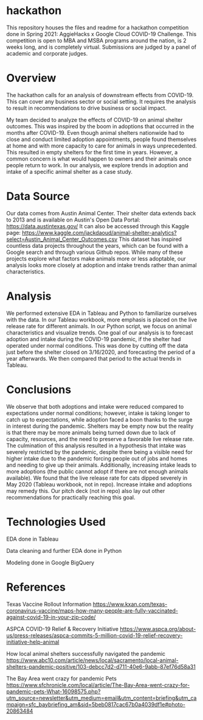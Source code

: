 # hackathon
This repository houses the files and readme for a hackathon competition done in Spring 2021: AggieHacks x Google Cloud COVID-19 Challenge. This competition is open to MBA and MSBA programs around the nation, is 2 weeks long, and is completely virtual. Submissions are judged by a panel of academic and corporate judges.

# Overview
The hackathon calls for an analysis of downstream effects from COVID-19. This can cover any business sector or social setting. It requires the analysis to result in recommendations to drive business or social impact.

My team decided to analyze the effects of COVID-19 on animal shelter outcomes. This was inspired by the boom in adoptions that occurred in the months after COVID-19. Even though animal shelters nationwide had to close and conduct limited adoption appointments, people found themselves at home and with more capacity to care for animals in ways unprecedented. This resulted in empty shelters for the first time in years. However, a common concern is what would happen to owners and their animals once people return to work. In our analysis, we explore trends in adoption and intake of a specific animal shelter as a case study.

# Data Source
Our data comes from Austin Animal Center. Their shelter data extends back to 2013 and is available on Austin's Open Data Portal: https://data.austintexas.gov/
It can also be accessed through this Kaggle page: https://www.kaggle.com/jackdaoud/animal-shelter-analytics?select=Austin_Animal_Center_Outcomes.csv
This dataset has inspired countless data projects throughout the years, which can be found with a Google search and through various Github repos. While many of these projects explore what factors make animals more or less adoptable, our analysis looks more closely at adoption and intake trends rather than animal characteristics.

# Analysis
We performed extensive EDA in Tableau and Python to familiarize ourselves with the data. In our Tableau workbook, more emphasis is placed on the live release rate for different animals. In our Python script, we focus on animal characteristics and visualize trends. One goal of our analysis is to forecast adoption and intake during the COVID-19 pandemic, if the shelter had operated under normal conditions. This was done by cutting off the data just before the shelter closed on 3/16/2020, and forecasting the period of a year afterwards. We then compared that period to the actual trends in Tableau. 

# Conclusions
We observe that both adoptions and intake were reduced compared to expectations under normal conditions; however, intake is taking longer to catch up to expectations, while adoption faced a boon thanks to the surge in interest during the pandemic. Shelters may be empty now but the reality is that there may be more animals being turned down due to lack of capacity, resources, and the need to preserve a favorable live release rate.
The culmination of this analysis resulted in a hypothesis that intake was severely restricted by the pandemic, despite there being a visible need for higher intake due to the pandemic forcing people out of jobs and homes and needing to give up their animals. Additionally, increasing intake leads to more adoptions (the public cannot adopt if there are not enough animals available). We found that the live release rate for cats dipped severely in May 2020 (Tableau workbook, not in repo). Increase intake and adoptions may remedy this. Our pitch deck (not in repo) also lay out other recommendations for practically reaching this goal.

# Technologies Used
EDA done in Tableau

Data cleaning and further EDA done in Python

Modeling done in Google BigQuery

# References
Texas Vaccine Rollout Information https://www.kxan.com/texas-coronavirus-vaccine/maps-how-many-people-are-fully-vaccinated-against-covid-19-in-your-zip-code/

ASPCA COVID-19 Relief & Recovery Initiative https://www.aspca.org/about-us/press-releases/aspca-commits-5-million-covid-19-relief-recovery-initiative-help-animal

How local animal shelters successfully navigated the pandemic https://www.abc10.com/article/news/local/sacramento/local-animal-shelters-pandemic-positive/103-debcc7d2-d711-40e6-9abb-87ef76d58a31

The Bay Area went crazy for pandemic Pets https://www.sfchronicle.com/local/article/The-Bay-Area-went-crazy-for-pandemic-pets-What-16098575.php?utm_source=newsletter&utm_medium=email&utm_content=briefing&utm_campaign=sfc_baybriefing_am&sid=5beb0817cac67b0a4039df1e#photo-20863484

